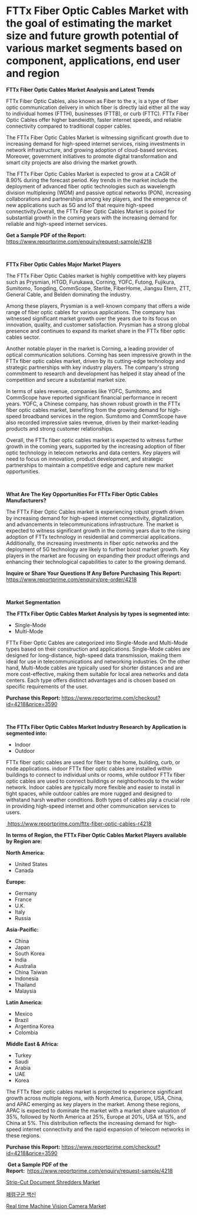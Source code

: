 <p><h1>FTTx Fiber Optic Cables Market with the goal of estimating the market size and future growth potential of various market segments based on component, applications, end user and region</h1></p><p><strong>FTTx Fiber Optic Cables Market Analysis and Latest Trends</strong></p>
<p><p>FTTx Fiber Optic Cables, also known as Fiber to the x, is a type of fiber optic communication delivery in which fiber is directly laid either all the way to individual homes (FTTH), businesses (FTTB), or curb (FTTC). FTTx Fiber Optic Cables offer higher bandwidth, faster internet speeds, and reliable connectivity compared to traditional copper cables.</p><p>The FTTx Fiber Optic Cables Market is witnessing significant growth due to increasing demand for high-speed internet services, rising investments in network infrastructure, and growing adoption of cloud-based services. Moreover, government initiatives to promote digital transformation and smart city projects are also driving the market growth.</p><p>The FTTx Fiber Optic Cables Market is expected to grow at a CAGR of 8.90% during the forecast period. Key trends in the market include the deployment of advanced fiber optic technologies such as wavelength division multiplexing (WDM) and passive optical networks (PON), increasing collaborations and partnerships among key players, and the emergence of new applications such as 5G and IoT that require high-speed connectivity.Overall, the FTTx Fiber Optic Cables Market is poised for substantial growth in the coming years with the increasing demand for reliable and high-speed internet services.</p></p>
<p><strong>Get a Sample PDF of the Report:&nbsp;</strong> <a href="https://www.reportprime.com/enquiry/request-sample/4218">https://www.reportprime.com/enquiry/request-sample/4218</a></p>
<p>&nbsp;</p>
<p><strong>FTTx Fiber Optic Cables Major Market Players</strong></p>
<p><p>The FTTx Fiber Optic Cables market is highly competitive with key players such as Prysmian, HTGD, Furukawa, Corning, YOFC, Futong, Fujikura, Sumitomo, Tongding, CommScope, Sterlite, FiberHome, Jiangsu Etern, ZTT, General Cable, and Belden dominating the industry.</p><p>Among these players, Prysmian is a well-known company that offers a wide range of fiber optic cables for various applications. The company has witnessed significant market growth over the years due to its focus on innovation, quality, and customer satisfaction. Prysmian has a strong global presence and continues to expand its market share in the FTTx fiber optic cables sector.</p><p>Another notable player in the market is Corning, a leading provider of optical communication solutions. Corning has seen impressive growth in the FTTx fiber optic cables market, driven by its cutting-edge technology and strategic partnerships with key industry players. The company's strong commitment to research and development has helped it stay ahead of the competition and secure a substantial market size.</p><p>In terms of sales revenue, companies like YOFC, Sumitomo, and CommScope have reported significant financial performance in recent years. YOFC, a Chinese company, has shown robust growth in the FTTx fiber optic cables market, benefiting from the growing demand for high-speed broadband services in the region. Sumitomo and CommScope have also recorded impressive sales revenue, driven by their market-leading products and strong customer relationships.</p><p>Overall, the FTTx fiber optic cables market is expected to witness further growth in the coming years, supported by the increasing adoption of fiber optic technology in telecom networks and data centers. Key players will need to focus on innovation, product development, and strategic partnerships to maintain a competitive edge and capture new market opportunities.</p></p>
<p>&nbsp;</p>
<p><strong>What Are The Key Opportunities For FTTx Fiber Optic Cables Manufacturers?</strong></p>
<p><p>The FTTx Fiber Optic Cables market is experiencing robust growth driven by increasing demand for high-speed internet connectivity, digitalization, and advancements in telecommunications infrastructure. The market is expected to witness significant growth in the coming years due to the rising adoption of FTTx technology in residential and commercial applications. Additionally, the increasing investments in fiber optic networks and the deployment of 5G technology are likely to further boost market growth. Key players in the market are focusing on expanding their product offerings and enhancing their technological capabilities to cater to the growing demand.</p></p>
<p><strong>Inquire or Share Your Questions If Any Before Purchasing This Report:</strong> <a href="https://www.reportprime.com/enquiry/pre-order/4218">https://www.reportprime.com/enquiry/pre-order/4218</a></p>
<p>&nbsp;</p>
<p><strong>Market Segmentation</strong></p>
<p><strong>The FTTx Fiber Optic Cables Market Analysis by types is segmented into:</strong></p>
<p><ul><li>Single-Mode</li><li>Multi-Mode</li></ul></p>
<p><p>FTTx Fiber Optic Cables are categorized into Single-Mode and Multi-Mode types based on their construction and applications. Single-Mode cables are designed for long-distance, high-speed data transmission, making them ideal for use in telecommunications and networking industries. On the other hand, Multi-Mode cables are typically used for shorter distances and are more cost-effective, making them suitable for local area networks and data centers. Each type offers distinct advantages and is chosen based on specific requirements of the user.</p></p>
<p><strong>Purchase this Report:&nbsp;</strong><a href="https://www.reportprime.com/checkout?id=4218&price=3590">https://www.reportprime.com/checkout?id=4218&price=3590</a></p>
<p>&nbsp;</p>
<p><strong>The FTTx Fiber Optic Cables Market Industry Research by Application is segmented into:</strong></p>
<p><ul><li>Indoor</li><li>Outdoor</li></ul></p>
<p><p>FTTx fiber optic cables are used for fiber to the home, building, curb, or node applications. indoor FTTx fiber optic cables are installed within buildings to connect to individual units or rooms, while outdoor FTTx fiber optic cables are used to connect buildings or neighborhoods to the wider network. Indoor cables are typically more flexible and easier to install in tight spaces, while outdoor cables are more rugged and designed to withstand harsh weather conditions. Both types of cables play a crucial role in providing high-speed internet and other communication services to users.</p></p>
<p><a href="https://www.reportprime.com/fttx-fiber-optic-cables-r4218">&nbsp;https://www.reportprime.com/fttx-fiber-optic-cables-r4218</a></p>
<p><strong>In terms of Region, the FTTx Fiber Optic Cables Market Players available by Region are:</strong></p>
<p>
    <p> <strong> North America: </strong>
        <ul>
            <li>United States</li>
            <li>Canada</li>
        </ul>
        </p> 
    <p> <strong> Europe: </strong>
        <ul>
            <li>Germany</li>
            <li>France</li>
            <li>U.K.</li>
            <li>Italy</li>
            <li>Russia</li>
        </ul>
        </p> 
    <p> <strong> Asia-Pacific: </strong>
        <ul>
            <li>China</li>
            <li>Japan</li>
            <li>South Korea</li>
            <li>India</li>
            <li>Australia</li>
            <li>China Taiwan</li>
            <li>Indonesia</li>
            <li>Thailand</li>
            <li>Malaysia</li>
        </ul>
        </p> 
    <p> <strong> Latin America: </strong>
        <ul>
            <li>Mexico</li>
            <li>Brazil</li>
            <li>Argentina Korea</li>
            <li>Colombia</li>
        </ul>
        </p> 
    <p> <strong> Middle East & Africa: </strong>
        <ul>
            <li>Turkey</li>
            <li>Saudi</li>
            <li>Arabia</li>
            <li>UAE</li>
            <li>Korea</li>
        </ul>
    </p>
    </p>
<p><p>The FTTx fiber optic cables market is projected to experience significant growth across multiple regions, with North America, Europe, USA, China, and APAC emerging as key players in the market. Among these regions, APAC is expected to dominate the market with a market share valuation of 35%, followed by North America at 25%, Europe at 20%, USA at 15%, and China at 5%. This distribution reflects the increasing demand for high-speed internet connectivity and the rapid expansion of telecom networks in these regions.</p></p>
<p><strong>Purchase this Report: </strong><a href="https://www.reportprime.com/checkout?id=4218&price=3590">https://www.reportprime.com/checkout?id=4218&price=3590</a></p>
<p>&nbsp;<strong>Get a Sample PDF of the Report:&nbsp;&nbsp;</strong><a href="https://www.reportprime.com/enquiry/request-sample/4218">https://www.reportprime.com/enquiry/request-sample/4218</a></p>
<p><strong></strong></p>
<p><p><a href="https://view.publitas.com/reportprime-1/strip-cut-document-shredders-market-trends-forecast-and-competitive-analysis-to-2031/">Strip-Cut Document Shredders Market</a></p><p><a href="https://medium.com/@thadnader1941/2024%EB%85%84%EB%B6%80%ED%84%B0-2031%EB%85%84%EA%B9%8C%EC%A7%80%EC%9D%98-%ED%8F%90%EB%A0%B4%EA%B5%AC%EA%B7%A0-%EB%B0%B1%EC%8B%A0-%EC%8B%9C%EC%9E%A5-%EB%B6%84%EC%84%9D-%EB%B0%8F-%EA%B7%9C%EB%AA%A8-%EC%A0%84%EB%A7%9D-1e4bc7410788">폐렴구균 백신</a></p><p><a href="https://github.com/JennyferFeil2023/Market-Research-Report-List-1/blob/main/real-time-machine-vision-camera-market.md">Real time Machine Vision Camera Market</a></p></p>